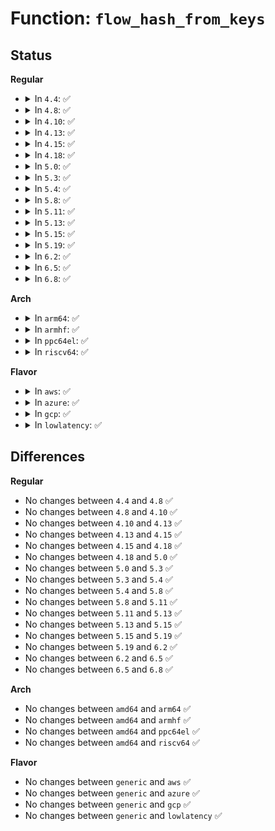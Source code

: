 # Function: <code>flow_hash_from_keys</code>

## Status
<b>Regular</b>
<ul>
<li>
<details>
<summary>In <code>4.4</code>: ✅</summary>

```c
u32 flow_hash_from_keys(struct flow_keys *keys);
```

**Collision:** Unique Global

**Inline:** No

**Transformation:** False

**Instances:**

```
In net/core/flow_dissector.c (ffffffff81711680)
Location: net/core/flow_dissector.c:622
Inline: False
Direct callers:
  - net/core/flow_dissector.c:__skb_get_hash_flowi6
  - net/core/flow_dissector.c:__skb_get_hash_flowi4
  - net/core/flow_dissector.c:__get_hash_from_flowi6
  - net/core/flow_dissector.c:__get_hash_from_flowi4
```
**Symbols:**

```
ffffffff81711680-ffffffff81711913: flow_hash_from_keys (STB_GLOBAL)
```
</details>
</li>
<li>
<details>
<summary>In <code>4.8</code>: ✅</summary>

```c
u32 flow_hash_from_keys(struct flow_keys *keys);
```

**Collision:** Unique Global

**Inline:** No

**Transformation:** False

**Instances:**

```
In net/core/flow_dissector.c (ffffffff81778fc0)
Location: net/core/flow_dissector.c:611
Inline: False
Direct callers:
  - net/core/flow_dissector.c:__get_hash_from_flowi4
  - net/core/flow_dissector.c:__get_hash_from_flowi6
  - net/core/flow_dissector.c:__skb_get_hash_flowi4
  - net/core/flow_dissector.c:__skb_get_hash_flowi6
```
**Symbols:**

```
ffffffff81778fc0-ffffffff81779264: flow_hash_from_keys (STB_GLOBAL)
```
</details>
</li>
<li>
<details>
<summary>In <code>4.10</code>: ✅</summary>

```c
u32 flow_hash_from_keys(struct flow_keys *keys);
```

**Collision:** Unique Global

**Inline:** No

**Transformation:** False

**Instances:**

```
In net/core/flow_dissector.c (ffffffff817a6110)
Location: net/core/flow_dissector.c:716
Inline: False
Direct callers:
  - net/core/flow_dissector.c:__get_hash_from_flowi4
  - net/core/flow_dissector.c:__get_hash_from_flowi6
  - net/core/flow_dissector.c:__skb_get_hash_flowi4
  - net/core/flow_dissector.c:__skb_get_hash_flowi6
```
**Symbols:**

```
ffffffff817a6110-ffffffff817a63b4: flow_hash_from_keys (STB_GLOBAL)
```
</details>
</li>
<li>
<details>
<summary>In <code>4.13</code>: ✅</summary>

```c
u32 flow_hash_from_keys(struct flow_keys *keys);
```

**Collision:** Unique Global

**Inline:** No

**Transformation:** False

**Instances:**

```
In net/core/flow_dissector.c (ffffffff817c4300)
Location: net/core/flow_dissector.c:911
Inline: False
Direct callers:
  - net/core/flow_dissector.c:__get_hash_from_flowi4
  - net/core/flow_dissector.c:__get_hash_from_flowi6
  - net/core/flow_dissector.c:__skb_get_hash_flowi4
  - net/core/flow_dissector.c:__skb_get_hash_flowi6
  - net/ipv4/route.c:fib_multipath_hash
```
**Symbols:**

```
ffffffff817c4300-ffffffff817c45a4: flow_hash_from_keys (STB_GLOBAL)
```
</details>
</li>
<li>
<details>
<summary>In <code>4.15</code>: ✅</summary>

```c
u32 flow_hash_from_keys(struct flow_keys *keys);
```

**Collision:** Unique Global

**Inline:** No

**Transformation:** False

**Instances:**

```
In net/core/flow_dissector.c (ffffffff8183ddd0)
Location: net/core/flow_dissector.c:1110
Inline: False
Direct callers:
  - net/core/flow_dissector.c:__get_hash_from_flowi4
  - net/core/flow_dissector.c:__get_hash_from_flowi6
  - net/ipv4/route.c:fib_multipath_hash
```
**Symbols:**

```
ffffffff8183ddd0-ffffffff8183e074: flow_hash_from_keys (STB_GLOBAL)
```
</details>
</li>
<li>
<details>
<summary>In <code>4.18</code>: ✅</summary>

```c
u32 flow_hash_from_keys(struct flow_keys *keys);
```

**Collision:** Unique Global

**Inline:** No

**Transformation:** False

**Instances:**

```
In net/core/flow_dissector.c (ffffffff818886e0)
Location: net/core/flow_dissector.c:1165
Inline: False
Direct callers:
  - net/core/flow_dissector.c:__get_hash_from_flowi6
  - net/ipv4/route.c:fib_multipath_hash
  - net/ipv6/route.c:rt6_multipath_hash
```
**Symbols:**

```
ffffffff818886e0-ffffffff8188895e: flow_hash_from_keys (STB_GLOBAL)
```
</details>
</li>
<li>
<details>
<summary>In <code>5.0</code>: ✅</summary>

```c
u32 flow_hash_from_keys(struct flow_keys *keys);
```

**Collision:** Unique Global

**Inline:** No

**Transformation:** False

**Instances:**

```
In net/core/flow_dissector.c (ffffffff818a92b0)
Location: net/core/flow_dissector.c:1341
Inline: False
Direct callers:
  - net/core/flow_dissector.c:__get_hash_from_flowi6
  - net/ipv4/route.c:fib_multipath_hash
  - net/ipv6/route.c:rt6_multipath_hash
```
**Symbols:**

```
ffffffff818a92b0-ffffffff818a953e: flow_hash_from_keys (STB_GLOBAL)
```
</details>
</li>
<li>
<details>
<summary>In <code>5.3</code>: ✅</summary>

```c
u32 flow_hash_from_keys(struct flow_keys *keys);
```

**Collision:** Unique Global

**Inline:** No

**Transformation:** False

**Instances:**

```
In net/core/flow_dissector.c (ffffffff818f4a20)
Location: net/core/flow_dissector.c:1454
Inline: False
Direct callers:
  - net/core/flow_dissector.c:__get_hash_from_flowi6
  - net/ipv4/route.c:fib_multipath_hash
  - net/ipv4/route.c:fib_multipath_hash
  - net/ipv4/route.c:fib_multipath_hash
  - net/ipv4/route.c:fib_multipath_hash
  - net/ipv4/route.c:fib_multipath_hash
  - net/ipv6/route.c:rt6_multipath_hash
```
**Symbols:**

```
ffffffff818f4a20-ffffffff818f4c78: flow_hash_from_keys (STB_GLOBAL)
```
</details>
</li>
<li>
<details>
<summary>In <code>5.4</code>: ✅</summary>

```c
u32 flow_hash_from_keys(struct flow_keys *keys);
```

**Collision:** Unique Global

**Inline:** No

**Transformation:** False

**Instances:**

```
In net/core/flow_dissector.c (ffffffff819269d0)
Location: net/core/flow_dissector.c:1490
Inline: False
Direct callers:
  - net/core/flow_dissector.c:__get_hash_from_flowi6
  - net/ipv4/route.c:fib_multipath_hash
  - net/ipv4/route.c:fib_multipath_hash
  - net/ipv4/route.c:fib_multipath_hash
  - net/ipv4/route.c:fib_multipath_hash
  - net/ipv4/route.c:fib_multipath_hash
  - net/ipv6/route.c:rt6_multipath_hash
```
**Symbols:**

```
ffffffff819269d0-ffffffff81926b4b: flow_hash_from_keys (STB_GLOBAL)
```
</details>
</li>
<li>
<details>
<summary>In <code>5.8</code>: ✅</summary>

```c
u32 flow_hash_from_keys(struct flow_keys *keys);
```

**Collision:** Unique Global

**Inline:** No

**Transformation:** False

**Instances:**

```
In net/core/flow_dissector.c (ffffffff819fa9c0)
Location: net/core/flow_dissector.c:1509
Inline: False
Direct callers:
  - net/core/flow_dissector.c:__get_hash_from_flowi6
  - net/ipv4/route.c:fib_multipath_hash
  - net/ipv4/route.c:fib_multipath_hash
  - net/ipv4/route.c:fib_multipath_hash
  - net/ipv4/route.c:fib_multipath_hash
  - net/ipv4/route.c:fib_multipath_hash
  - net/ipv6/route.c:rt6_multipath_hash
```
**Symbols:**

```
ffffffff819fa9c0-ffffffff819faa4d: flow_hash_from_keys (STB_GLOBAL)
```
</details>
</li>
<li>
<details>
<summary>In <code>5.11</code>: ✅</summary>

```c
u32 flow_hash_from_keys(struct flow_keys *keys);
```

**Collision:** Unique Global

**Inline:** No

**Transformation:** False

**Instances:**

```
In net/core/flow_dissector.c (ffffffff819fa5d0)
Location: net/core/flow_dissector.c:1532
Inline: False
Direct callers:
  - net/core/flow_dissector.c:__get_hash_from_flowi6
  - net/ipv4/route.c:fib_multipath_hash
  - net/ipv4/route.c:fib_multipath_hash
  - net/ipv4/route.c:fib_multipath_hash
  - net/ipv4/route.c:fib_multipath_hash
  - net/ipv4/route.c:fib_multipath_hash
  - net/ipv6/route.c:rt6_multipath_hash
```
**Symbols:**

```
ffffffff819fa5d0-ffffffff819fa65d: flow_hash_from_keys (STB_GLOBAL)
```
</details>
</li>
<li>
<details>
<summary>In <code>5.13</code>: ✅</summary>

```c
u32 flow_hash_from_keys(struct flow_keys *keys);
```

**Collision:** Unique Global

**Inline:** No

**Transformation:** False

**Instances:**

```
In net/core/flow_dissector.c (ffffffff819e07c0)
Location: net/core/flow_dissector.c:1558
Inline: False
Direct callers:
  - net/core/flow_dissector.c:__get_hash_from_flowi6
  - net/ipv4/route.c:fib_multipath_hash
  - net/ipv4/route.c:fib_multipath_hash
  - net/ipv4/route.c:fib_multipath_hash
  - net/ipv4/route.c:fib_multipath_hash
  - net/ipv4/route.c:fib_multipath_hash
  - net/ipv6/route.c:rt6_multipath_hash
```
**Symbols:**

```
ffffffff819e07c0-ffffffff819e084f: flow_hash_from_keys (STB_GLOBAL)
```
</details>
</li>
<li>
<details>
<summary>In <code>5.15</code>: ✅</summary>

```c
u32 flow_hash_from_keys(struct flow_keys *keys);
```

**Collision:** Unique Global

**Inline:** No

**Transformation:** False

**Instances:**

```
In net/core/flow_dissector.c (ffffffff81a90a10)
Location: net/core/flow_dissector.c:1563
Inline: False
Direct callers:
  - net/core/flow_dissector.c:__get_hash_from_flowi6
  - net/ipv4/route.c:fib_multipath_hash
  - net/ipv4/route.c:fib_multipath_hash
  - net/ipv4/route.c:fib_multipath_hash
  - net/ipv4/route.c:fib_multipath_hash
  - net/ipv6/route.c:rt6_multipath_hash
  - net/ipv6/route.c:rt6_multipath_hash
  - net/ipv6/route.c:rt6_multipath_hash
  - net/ipv6/route.c:rt6_multipath_hash
```
**Symbols:**

```
ffffffff81a90a10-ffffffff81a90bbe: flow_hash_from_keys (STB_GLOBAL)
```
</details>
</li>
<li>
<details>
<summary>In <code>5.19</code>: ✅</summary>

```c
u32 flow_hash_from_keys(struct flow_keys *keys);
```

**Collision:** Unique Global

**Inline:** No

**Transformation:** False

**Instances:**

```
In net/core/flow_dissector.c (ffffffff81c06a70)
Location: net/core/flow_dissector.c:1617
Inline: False
Direct callers:
  - net/core/flow_dissector.c:__get_hash_from_flowi6
  - net/ipv4/route.c:fib_multipath_hash
  - net/ipv4/route.c:fib_multipath_hash
  - net/ipv4/route.c:fib_multipath_hash
  - net/ipv4/route.c:fib_multipath_hash
  - net/ipv6/route.c:rt6_multipath_hash
  - net/ipv6/route.c:rt6_multipath_hash
  - net/ipv6/route.c:rt6_multipath_hash
  - net/ipv6/route.c:rt6_multipath_hash
```
**Symbols:**

```
ffffffff81c06a70-ffffffff81c06c53: flow_hash_from_keys (STB_GLOBAL)
```
</details>
</li>
<li>
<details>
<summary>In <code>6.2</code>: ✅</summary>

```c
u32 flow_hash_from_keys(struct flow_keys *keys);
```

**Collision:** Unique Global

**Inline:** No

**Transformation:** False

**Instances:**

```
In net/core/flow_dissector.c (ffffffff81db6220)
Location: net/core/flow_dissector.c:1689
Inline: False
Direct callers:
  - net/core/flow_dissector.c:__get_hash_from_flowi6
  - net/ipv4/route.c:fib_multipath_hash
  - net/ipv4/route.c:fib_multipath_hash
  - net/ipv4/route.c:fib_multipath_hash
  - net/ipv4/route.c:fib_multipath_hash
  - net/ipv6/route.c:rt6_multipath_hash
  - net/ipv6/route.c:rt6_multipath_hash
  - net/ipv6/route.c:rt6_multipath_hash
  - net/ipv6/route.c:rt6_multipath_hash
```
**Symbols:**

```
ffffffff81db6220-ffffffff81db63e6: flow_hash_from_keys (STB_GLOBAL)
```
</details>
</li>
<li>
<details>
<summary>In <code>6.5</code>: ✅</summary>

```c
u32 flow_hash_from_keys(struct flow_keys *keys);
```

**Collision:** Unique Global

**Inline:** No

**Transformation:** False

**Instances:**

```
In net/core/flow_dissector.c (ffffffff81e26f40)
Location: net/core/flow_dissector.c:1729
Inline: False
Direct callers:
  - net/core/flow_dissector.c:__get_hash_from_flowi6
  - net/ipv4/route.c:fib_multipath_hash
  - net/ipv4/route.c:fib_multipath_hash
  - net/ipv4/route.c:fib_multipath_hash
  - net/ipv4/route.c:fib_multipath_hash
  - net/ipv6/route.c:rt6_multipath_hash
  - net/ipv6/route.c:rt6_multipath_hash
  - net/ipv6/route.c:rt6_multipath_hash
  - net/ipv6/route.c:rt6_multipath_hash
```
**Symbols:**

```
ffffffff81e26f40-ffffffff81e27140: flow_hash_from_keys (STB_GLOBAL)
```
</details>
</li>
<li>
<details>
<summary>In <code>6.8</code>: ✅</summary>

```c
u32 flow_hash_from_keys(struct flow_keys *keys);
```

**Collision:** Unique Global

**Inline:** No

**Transformation:** False

**Instances:**

```
In net/core/flow_dissector.c (ffffffff81ee4ef0)
Location: net/core/flow_dissector.c:1780
Inline: False
Direct callers:
  - net/core/flow_dissector.c:__get_hash_from_flowi6
  - net/ipv4/route.c:fib_multipath_hash
  - net/ipv4/route.c:fib_multipath_hash
  - net/ipv4/route.c:fib_multipath_hash
  - net/ipv4/route.c:fib_multipath_hash
  - net/ipv6/route.c:rt6_multipath_hash
  - net/ipv6/route.c:rt6_multipath_hash
  - net/ipv6/route.c:rt6_multipath_hash
  - net/ipv6/route.c:rt6_multipath_hash
```
**Symbols:**

```
ffffffff81ee4ef0-ffffffff81ee50f0: flow_hash_from_keys (STB_GLOBAL)
```
</details>
</li>
</ul>
<b>Arch</b>
<ul>
<li>
<details>
<summary>In <code>arm64</code>: ✅</summary>

```c
u32 flow_hash_from_keys(struct flow_keys *keys);
```

**Collision:** Unique Global

**Inline:** No

**Transformation:** False

**Instances:**

```
In net/core/flow_dissector.c (ffff800010bc2cd8)
Location: net/core/flow_dissector.c:1490
Inline: False
Direct callers:
  - net/core/flow_dissector.c:__get_hash_from_flowi6
  - net/ipv4/route.c:fib_multipath_hash
  - net/ipv4/route.c:fib_multipath_hash
  - net/ipv4/route.c:fib_multipath_hash
  - net/ipv4/route.c:fib_multipath_hash
  - net/ipv4/route.c:fib_multipath_hash
  - net/ipv4/route.c:fib_multipath_hash
  - net/ipv6/route.c:rt6_multipath_hash
```
**Symbols:**

```
ffff800010bc2cd8-ffff800010bc2ebc: flow_hash_from_keys (STB_GLOBAL)
```
</details>
</li>
<li>
<details>
<summary>In <code>armhf</code>: ✅</summary>

```c
u32 flow_hash_from_keys(struct flow_keys *keys);
```

**Collision:** Unique Global

**Inline:** No

**Transformation:** False

**Instances:**

```
In net/core/flow_dissector.c (c0cde030)
Location: net/core/flow_dissector.c:1490
Inline: False
Direct callers:
  - net/core/flow_dissector.c:__get_hash_from_flowi6
  - net/ipv4/route.c:fib_multipath_hash
  - net/ipv4/route.c:fib_multipath_hash
  - net/ipv4/route.c:fib_multipath_hash
  - net/ipv4/route.c:fib_multipath_hash
  - net/ipv4/route.c:fib_multipath_hash
  - net/ipv4/route.c:fib_multipath_hash
  - net/ipv6/route.c:rt6_multipath_hash
```
**Symbols:**

```
c0cde030-c0cde1dc: flow_hash_from_keys (STB_GLOBAL)
```
</details>
</li>
<li>
<details>
<summary>In <code>ppc64el</code>: ✅</summary>

```c
u32 flow_hash_from_keys(struct flow_keys *keys);
```

**Collision:** Unique Global

**Inline:** No

**Transformation:** False

**Instances:**

```
In net/core/flow_dissector.c (c000000000c9cd20)
Location: net/core/flow_dissector.c:1490
Inline: False
Direct callers:
  - net/core/flow_dissector.c:__get_hash_from_flowi6
  - net/ipv4/route.c:fib_multipath_hash
  - net/ipv4/route.c:fib_multipath_hash
  - net/ipv4/route.c:fib_multipath_hash
  - net/ipv4/route.c:fib_multipath_hash
  - net/ipv4/route.c:fib_multipath_hash
  - net/ipv4/route.c:fib_multipath_hash
  - net/ipv6/route.c:rt6_multipath_hash
```
**Symbols:**

```
c000000000c9cd20-c000000000c9cf84: flow_hash_from_keys (STB_GLOBAL)
```
</details>
</li>
<li>
<details>
<summary>In <code>riscv64</code>: ✅</summary>

```c
u32 flow_hash_from_keys(struct flow_keys *keys);
```

**Collision:** Unique Global

**Inline:** No

**Transformation:** False

**Instances:**

```
In net/core/flow_dissector.c (ffffffe00074f9e8)
Location: net/core/flow_dissector.c:1490
Inline: False
Direct callers:
  - net/core/flow_dissector.c:__get_hash_from_flowi6
  - net/ipv4/route.c:fib_multipath_hash
  - net/ipv4/route.c:fib_multipath_hash
  - net/ipv4/route.c:fib_multipath_hash
  - net/ipv4/route.c:fib_multipath_hash
  - net/ipv4/route.c:fib_multipath_hash
  - net/ipv4/route.c:fib_multipath_hash
  - net/ipv6/route.c:rt6_multipath_hash
```
**Symbols:**

```
ffffffe00074f9e8-ffffffe00074fb84: flow_hash_from_keys (STB_GLOBAL)
```
</details>
</li>
</ul>
<b>Flavor</b>
<ul>
<li>
<details>
<summary>In <code>aws</code>: ✅</summary>

```c
u32 flow_hash_from_keys(struct flow_keys *keys);
```

**Collision:** Unique Global

**Inline:** No

**Transformation:** False

**Instances:**

```
In net/core/flow_dissector.c (ffffffff818c69d0)
Location: net/core/flow_dissector.c:1490
Inline: False
Direct callers:
  - net/core/flow_dissector.c:__get_hash_from_flowi6
  - net/ipv4/route.c:fib_multipath_hash
  - net/ipv4/route.c:fib_multipath_hash
  - net/ipv4/route.c:fib_multipath_hash
  - net/ipv4/route.c:fib_multipath_hash
  - net/ipv4/route.c:fib_multipath_hash
  - net/ipv6/route.c:rt6_multipath_hash
```
**Symbols:**

```
ffffffff818c69d0-ffffffff818c6b4b: flow_hash_from_keys (STB_GLOBAL)
```
</details>
</li>
<li>
<details>
<summary>In <code>azure</code>: ✅</summary>

```c
u32 flow_hash_from_keys(struct flow_keys *keys);
```

**Collision:** Unique Global

**Inline:** No

**Transformation:** False

**Instances:**

```
In net/core/flow_dissector.c (ffffffff81880910)
Location: net/core/flow_dissector.c:1490
Inline: False
Direct callers:
  - net/core/flow_dissector.c:__get_hash_from_flowi6
  - net/ipv4/route.c:fib_multipath_hash
  - net/ipv4/route.c:fib_multipath_hash
  - net/ipv4/route.c:fib_multipath_hash
  - net/ipv4/route.c:fib_multipath_hash
  - net/ipv4/route.c:fib_multipath_hash
  - net/ipv6/route.c:rt6_multipath_hash
```
**Symbols:**

```
ffffffff81880910-ffffffff81880a8b: flow_hash_from_keys (STB_GLOBAL)
```
</details>
</li>
<li>
<details>
<summary>In <code>gcp</code>: ✅</summary>

```c
u32 flow_hash_from_keys(struct flow_keys *keys);
```

**Collision:** Unique Global

**Inline:** No

**Transformation:** False

**Instances:**

```
In net/core/flow_dissector.c (ffffffff819179d0)
Location: net/core/flow_dissector.c:1490
Inline: False
Direct callers:
  - net/core/flow_dissector.c:__get_hash_from_flowi6
  - net/ipv4/route.c:fib_multipath_hash
  - net/ipv4/route.c:fib_multipath_hash
  - net/ipv4/route.c:fib_multipath_hash
  - net/ipv4/route.c:fib_multipath_hash
  - net/ipv4/route.c:fib_multipath_hash
  - net/ipv6/route.c:rt6_multipath_hash
```
**Symbols:**

```
ffffffff819179d0-ffffffff81917b4b: flow_hash_from_keys (STB_GLOBAL)
```
</details>
</li>
<li>
<details>
<summary>In <code>lowlatency</code>: ✅</summary>

```c
u32 flow_hash_from_keys(struct flow_keys *keys);
```

**Collision:** Unique Global

**Inline:** No

**Transformation:** False

**Instances:**

```
In net/core/flow_dissector.c (ffffffff81938be0)
Location: net/core/flow_dissector.c:1490
Inline: False
Direct callers:
  - net/core/flow_dissector.c:__get_hash_from_flowi6
  - net/ipv4/route.c:fib_multipath_hash
  - net/ipv4/route.c:fib_multipath_hash
  - net/ipv4/route.c:fib_multipath_hash
  - net/ipv4/route.c:fib_multipath_hash
  - net/ipv4/route.c:fib_multipath_hash
  - net/ipv6/route.c:rt6_multipath_hash
```
**Symbols:**

```
ffffffff81938be0-ffffffff81938d5b: flow_hash_from_keys (STB_GLOBAL)
```
</details>
</li>
</ul>

## Differences
<b>Regular</b>
<ul>
<li>
No changes between <code>4.4</code> and <code>4.8</code> ✅
</li>
<li>
No changes between <code>4.8</code> and <code>4.10</code> ✅
</li>
<li>
No changes between <code>4.10</code> and <code>4.13</code> ✅
</li>
<li>
No changes between <code>4.13</code> and <code>4.15</code> ✅
</li>
<li>
No changes between <code>4.15</code> and <code>4.18</code> ✅
</li>
<li>
No changes between <code>4.18</code> and <code>5.0</code> ✅
</li>
<li>
No changes between <code>5.0</code> and <code>5.3</code> ✅
</li>
<li>
No changes between <code>5.3</code> and <code>5.4</code> ✅
</li>
<li>
No changes between <code>5.4</code> and <code>5.8</code> ✅
</li>
<li>
No changes between <code>5.8</code> and <code>5.11</code> ✅
</li>
<li>
No changes between <code>5.11</code> and <code>5.13</code> ✅
</li>
<li>
No changes between <code>5.13</code> and <code>5.15</code> ✅
</li>
<li>
No changes between <code>5.15</code> and <code>5.19</code> ✅
</li>
<li>
No changes between <code>5.19</code> and <code>6.2</code> ✅
</li>
<li>
No changes between <code>6.2</code> and <code>6.5</code> ✅
</li>
<li>
No changes between <code>6.5</code> and <code>6.8</code> ✅
</li>
</ul>
<b>Arch</b>
<ul>
<li>
No changes between <code>amd64</code> and <code>arm64</code> ✅
</li>
<li>
No changes between <code>amd64</code> and <code>armhf</code> ✅
</li>
<li>
No changes between <code>amd64</code> and <code>ppc64el</code> ✅
</li>
<li>
No changes between <code>amd64</code> and <code>riscv64</code> ✅
</li>
</ul>
<b>Flavor</b>
<ul>
<li>
No changes between <code>generic</code> and <code>aws</code> ✅
</li>
<li>
No changes between <code>generic</code> and <code>azure</code> ✅
</li>
<li>
No changes between <code>generic</code> and <code>gcp</code> ✅
</li>
<li>
No changes between <code>generic</code> and <code>lowlatency</code> ✅
</li>
</ul>
